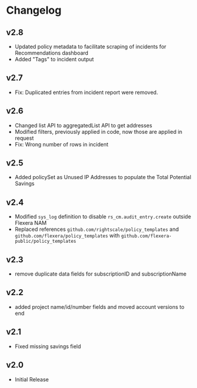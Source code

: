 # Changelog

## v2.8

- Updated policy metadata to facilitate scraping of incidents for Recommendations dashboard
- Added "Tags" to incident output

## v2.7

- Fix: Duplicated entries from incident report were removed.

## v2.6

- Changed list API to aggregatedList API to get addresses
- Modified filters, previously applied in code, now those are applied in request
- Fix: Wrong number of rows in incident

## v2.5

- Added policySet as Unused IP Addresses to populate the Total Potential Savings

## v2.4

- Modified `sys_log` definition to disable `rs_cm.audit_entry.create` outside Flexera NAM
- Replaced references `github.com/rightscale/policy_templates` and `github.com/flexera/policy_templates` with `github.com/flexera-public/policy_templates`

## v2.3

- remove duplicate data fields for subscriptionID and subscriptionName

## v2.2

- added project name/id/number fields and moved account versions to end

## v2.1

- Fixed missing savings field

## v2.0

- Initial Release
